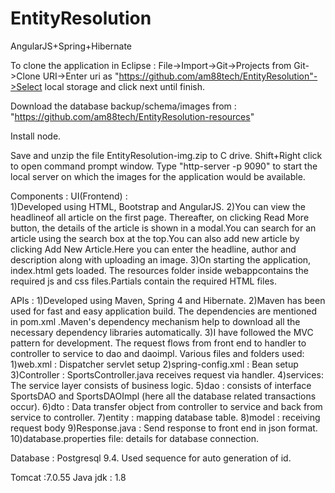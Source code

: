 # EntityResolution
AngularJS+Spring+Hibernate

To clone the application in Eclipse :
File->Import->Git->Projects from Git->Clone URI->Enter uri as "https://github.com/am88tech/EntityResolution"->Select local storage and click next until finish.

Download the database backup/schema/images from  : "https://github.com/am88tech/EntityResolution-resources"

Install node. 

Save and unzip the file EntityResolution-img.zip to C drive. Shift+Right click to open command prompt window. Type "http-server -p 9090" to start the local server on which the images for the application would be available.



Components : 
UI(Frontend) :  
1)Developed using HTML, Bootstrap and AngularJS.
2)You can view the headlineof all article on the first page. Thereafter, on clicking Read More button, the details of the article is shown in a modal.You can search for an article using the search box at the top.You can also add new article by clicking Add New Article.Here you can enter the headline, author and description along with uploading an image.
3)On starting the application, index.html gets loaded. The resources folder inside webappcontains the required js and css files.Partials contain the required HTML files.


APIs :
1)Developed using Maven, Spring 4 and Hibernate.
2)Maven has been used for fast and easy application build. The dependencies are mentioned in pom.xml .Maven's dependency mechanism help to download all the necessary dependency libraries automatically.
3)I have followed the MVC pattern for development.  The request flows from front end to handler to controller to service to dao and daoimpl.
Various files and folders used:
1)web.xml : Dispatcher servlet setup
2)spring-config.xml : Bean setup
3)Controller : SportsController.java receives request via handler.
4)services: The service layer consists of business logic.
5)dao : consists of interface SportsDAO and SportsDAOImpl (here all the database related transactions occur).
6)dto : Data transfer object from controller to service and back from service to controller.
7)entity : mapping database table.
8)model : receiving request body
9)Response.java : Send response to front end in json format.
10)database.properties file: details for database connection.

Database : Postgresql 9.4. Used sequence for auto generation of id.

Tomcat :7.0.55
Java jdk : 1.8






